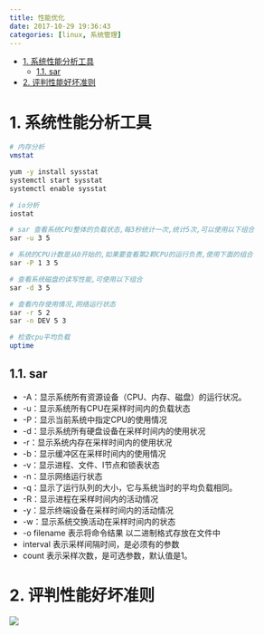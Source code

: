 ```yaml
---
title: 性能优化
date: 2017-10-29 19:36:43
categories: [linux, 系统管理]
---
```


<!-- TOC -->

- [1. 系统性能分析工具](#1-系统性能分析工具)
    - [1.1. sar](#11-sar)
- [2. 评判性能好坏准则](#2-评判性能好坏准则)

<!-- /TOC -->


<a id="markdown-1-系统性能分析工具" name="1-系统性能分析工具"></a>
# 1. 系统性能分析工具

```bash
# 内存分析
vmstat

yum -y install sysstat
systemctl start sysstat 
systemctl enable sysstat

# io分析
iostat

# sar 查看系统CPU整体的负载状态,每3秒统计一次,统计5次,可以使用以下组合
sar -u 3 5

# 系统的CPU计数是从0开始的,如果要查看第2颗CPU的运行负责,使用下面的组合
sar -P 1 3 5

# 查看系统磁盘的读写性能,可使用以下组合
sar -d 3 5

# 查看内存使用情况,网络运行状态
sar -r 5 2
sar -n DEV 5 3

# 检查cpu平均负载
uptime
```

<a id="markdown-11-sar" name="11-sar"></a>
## 1.1. sar

* -A：显示系统所有资源设备（CPU、内存、磁盘）的运行状况。
* -u：显示系统所有CPU在采样时间内的负载状态
* -P：显示当前系统中指定CPU的使用情况
* -d：显示系统所有硬盘设备在采样时间内的使用状况
* -r：显示系统内存在采样时间内的使用状况
* -b：显示缓冲区在采样时间内的使用情况
* -v：显示进程、文件、I节点和锁表状态
* -n：显示网络运行状态
* -q：显示了运行队列的大小，它与系统当时的平均负载相同。
* -R：显示进程在采样时间内的活动情况
* -y：显示终端设备在采样时间内的活动情况
* -w：显示系统交换活动在采样时间内的状态
* -o filename 表示将命令结果 以二进制格式存放在文件中
* interval 表示采样间隔时间，是必须有的参数
* count 表示采样次数，是可选参数，默认值是1。

<a id="markdown-2-评判性能好坏准则" name="2-评判性能好坏准则"></a>
# 2. 评判性能好坏准则

![](http://ouxarji35.bkt.clouddn.com/snipaste_20171029_195046.png)
 